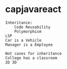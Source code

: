 # capjavareact
    Inheritance: 
        Code Reusability
        Polymorphism
    LSP    
    Car is a Vehicle
    Manager is a Employee
    
    Not cases for inheritance
    College has a classroom
    2D 3D
